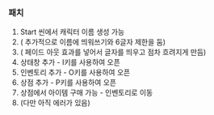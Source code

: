 ### 패치

1. Start 씬에서 캐릭터 이름 생성 가능
2. ( 추가적으로 이름에 띄워쓰기와 6글자 제한을 둠)
3. ( 페이드 아웃 효과를 넣어서 글자를 띄우고 점차 흐려지게 만듬)
4. 상태창 추가 - I키를 사용하여 오픈
5. 인벤토리 추가 - O키를 사용하여 오픈
6. 상점 추가 - P키를 사용하여 오픈
7. 상점에서 아이템 구매 가능 - 인벤토리로 이동
8. (다만 아직 에러가 있음)
   
 
